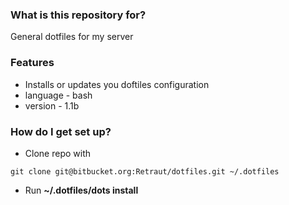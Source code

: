 ### What is this repository for? ###
General dotfiles for my server

### Features ###
* Installs or updates you doftiles configuration 
* language - bash
* version - 1.1b

### How do I get set up? ###
* Clone repo with 

```
git clone git@bitbucket.org:Retraut/dotfiles.git ~/.dotfiles
```

* Run **~/.dotfiles/dots install**



